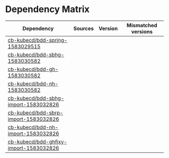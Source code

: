# Dependency Matrix

Dependency | Sources | Version | Mismatched versions
---------- | ------- | ------- | -------------------
[cb-kubecd/bdd-spring-1583029515](https://github.com/cb-kubecd/bdd-spring-1583029515.git) |  | []() | 
[cb-kubecd/bdd-sbhg-1583030582](https://github.com/cb-kubecd/bdd-sbhg-1583030582.git) |  | []() | 
[cb-kubecd/bdd-gh-1583030582](https://github.com/cb-kubecd/bdd-gh-1583030582.git) |  | []() | 
[cb-kubecd/bdd-nh-1583030582](https://github.com/cb-kubecd/bdd-nh-1583030582.git) |  | []() | 
[cb-kubecd/bdd-sbhg-import-1583032826](https://github.com/cb-kubecd/bdd-sbhg-import-1583032826.git) |  | []() | 
[cb-kubecd/bdd-sbrp-import-1583032826](https://github.com/cb-kubecd/bdd-sbrp-import-1583032826.git) |  | []() | 
[cb-kubecd/bdd-nh-import-1583032826](https://github.com/cb-kubecd/bdd-nh-import-1583032826.git) |  | []() | 
[cb-kubecd/bdd-ghfjxy-import-1583032826](https://github.com/cb-kubecd/bdd-ghfjxy-import-1583032826.git) |  | []() | 
